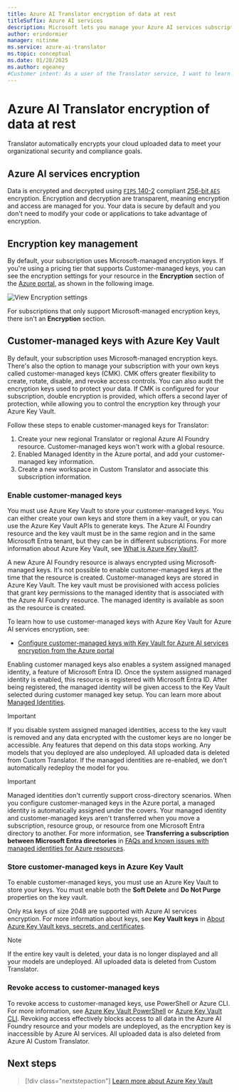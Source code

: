 ```yaml
---
title: Azure AI Translator encryption of data at rest
titleSuffix: Azure AI services
description: Microsoft lets you manage your Azure AI services subscriptions with your own keys, called customer-managed keys (CMK). This article covers data encryption at rest for Azure AI Translator, and how to enable and manage CMK. 
author: erindormier
manager: nitinme
ms.service: azure-ai-translator
ms.topic: conceptual
ms.date: 01/28/2025
ms.author: egeaney
#Customer intent: As a user of the Translator service, I want to learn how encryption at rest works.
---
```


# Azure AI Translator encryption of data at rest

Translator automatically encrypts your cloud uploaded data to meet your organizational security and compliance goals.

## Azure AI services encryption

Data is encrypted and decrypted using [`FIPS` 140-2](https://en.wikipedia.org/wiki/FIPS_140-2) compliant [256-bit `AES`](https://en.wikipedia.org/wiki/Advanced_Encryption_Standard) encryption. Encryption and decryption are transparent, meaning encryption and access are managed for you. Your data is secure by default and you don't need to modify your code or applications to take advantage of encryption.

## Encryption key management

By default, your subscription uses Microsoft-managed encryption keys. If you're using a pricing tier that supports Customer-managed keys, you can see the encryption settings for your resource in the **Encryption** section of the [Azure portal](https://portal.azure.com), as shown in the following image.

![View Encryption settings](../../../media/cognitive-services-encryption/encryptionblade.png)

For subscriptions that only support Microsoft-managed encryption keys, there isn't an **Encryption** section.

## Customer-managed keys with Azure Key Vault

By default, your subscription uses Microsoft-managed encryption keys. There's also the option to manage your subscription with your own keys called customer-managed keys (CMK). CMK offers greater flexibility to create, rotate, disable, and revoke access controls. You can also audit the encryption keys used to protect your data. If CMK is configured for your subscription, double encryption is provided, which offers a second layer of protection, while allowing you to control the encryption key through your Azure Key Vault.

Follow these steps to enable customer-managed keys for Translator:

1. Create your new regional Translator or regional Azure AI Foundry resource. Customer-managed keys won't work with a global resource.
2. Enabled Managed Identity in the Azure portal, and add your customer-managed key information.
3. Create a new workspace in Custom Translator and associate this subscription information.

### Enable customer-managed keys

You must use Azure Key Vault to store your customer-managed keys. You can either create your own keys and store them in a key vault, or you can use the Azure Key Vault APIs to generate keys. The Azure AI Foundry resource and the key vault must be in the same region and in the same Microsoft Entra tenant, but they can be in different subscriptions. For more information about Azure Key Vault, see [What is Azure Key Vault?](/azure/key-vault/general/overview).

A new Azure AI Foundry resource is always encrypted using Microsoft-managed keys. It's not possible to enable customer-managed keys at the time that the resource is created. Customer-managed keys are stored in Azure Key Vault. The key vault must be provisioned with access policies that grant key permissions to the managed identity that is associated with the Azure AI Foundry resource. The managed identity is available as soon as the resource is created.

To learn how to use customer-managed keys with Azure Key Vault for Azure AI services encryption, see:

- [Configure customer-managed keys with Key Vault for Azure AI services encryption from the Azure portal](../../../Encryption/cognitive-services-encryption-keys-portal.md)

Enabling customer managed keys also enables a system assigned managed identity, a feature of Microsoft Entra ID. Once the system assigned managed identity is enabled, this resource is registered with Microsoft Entra ID. After being registered, the managed identity will be given access to the Key Vault selected during customer managed key setup. You can learn more about [Managed Identities](/azure/active-directory/managed-identities-azure-resources/overview).

> [!IMPORTANT]
> If you disable system assigned managed identities, access to the key vault is removed and any data encrypted with the customer keys are no longer be accessible. Any features that depend on this data stops working. Any models that you deployed are also undeployed. All uploaded data is deleted from Custom Translator. If the managed identities are re-enabled, we don't automatically redeploy the model for you.

> [!IMPORTANT]
> Managed identities don't currently support cross-directory scenarios. When you configure customer-managed keys in the Azure portal, a managed identity is automatically assigned under the covers. Your managed identity and customer-managed keys aren't transferred when you move a subscription, resource group, or resource from one Microsoft Entra directory to another. For more information, see **Transferring a subscription between Microsoft Entra directories** in [FAQs and known issues with managed identities for Azure resources](/azure/active-directory/managed-identities-azure-resources/known-issues#transferring-a-subscription-between-azure-ad-directories).  

### Store customer-managed keys in Azure Key Vault

To enable customer-managed keys, you must use an Azure Key Vault to store your keys. You must enable both the **Soft Delete** and **Do Not Purge** properties on the key vault.

Only `RSA` keys of size 2048 are supported with Azure AI services encryption. For more information about keys, see **Key Vault keys** in [About Azure Key Vault keys, secrets, and certificates](/azure/key-vault/general/about-keys-secrets-certificates).

> [!NOTE]
> If the entire key vault is deleted, your data is no longer displayed and all your models are undeployed. All uploaded data is deleted from Custom Translator. 

### Revoke access to customer-managed keys

To revoke access to customer-managed keys, use PowerShell or Azure CLI. For more information, see [Azure Key Vault PowerShell](/powershell/module/az.keyvault//) or [Azure Key Vault CLI](/cli/azure/keyvault). Revoking access effectively blocks access to all data in the Azure AI Foundry resource and your models are undeployed, as the encryption key is inaccessible by Azure AI services. All uploaded data is also deleted from Azure AI Custom Translator.

## Next steps

> [!div class="nextstepaction"]
> [Learn more about Azure Key Vault](/azure/key-vault/general/overview)
